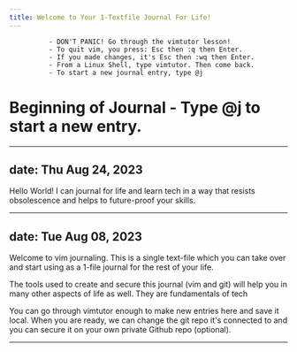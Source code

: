 ```yaml
---
title: Welcome to Your 1-Textfile Journal For Life!
---
```


              - DON'T PANIC! Go through the vimtutor lesson!
              - To quit vim, you press: Esc then :q then Enter. 
              - If you made changes, it's Esc then :wq then Enter.
              - From a Linux Shell, type vimtutor. Then come back.
              - To start a new journal entry, type @j

# Beginning of Journal - Type @j to start a new entry.
--------------------------------------------------------------------------------
date: Thu Aug 24, 2023
---

Hello World! I can journal for life and learn tech in a way that resists
obsolescence and helps to future-proof your skills.






















--------------------------------------------------------------------------------
date: Tue Aug 08, 2023
---

Welcome to vim journaling. This is a single text-file which you can take over
and start using as a 1-file journal for the rest of your life.

The tools used to create and secure this journal (vim and git) will help you in
many other aspects of life as well. They are fundamentals of tech

You can go through vimtutor enough to make new entries here and save it local.
When you are ready, we can change the git repo it's connected to and you can
secure it on your own private Github repo (optional).



















--------------------------------------------------------------------------------

























